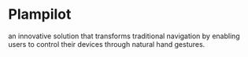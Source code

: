 # Plampilot
an innovative solution that transforms traditional navigation by enabling users to control their devices through natural hand gestures.
